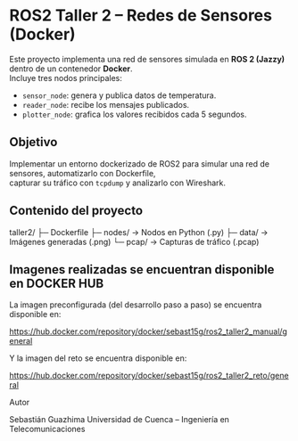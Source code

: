 # ROS2 Taller 2 – Redes de Sensores (Docker)

Este proyecto implementa una red de sensores simulada en **ROS 2 (Jazzy)** dentro de un contenedor **Docker**.  
Incluye tres nodos principales:
- `sensor_node`: genera y publica datos de temperatura.
- `reader_node`: recibe los mensajes publicados.
- `plotter_node`: grafica los valores recibidos cada 5 segundos.

## Objetivo
Implementar un entorno dockerizado de ROS2 para simular una red de sensores, automatizarlo con Dockerfile,  
capturar su tráfico con `tcpdump` y analizarlo con Wireshark.

## Contenido del proyecto

taller2/
├─ Dockerfile
├─ nodes/ → Nodos en Python (.py)
├─ data/ → Imágenes generadas (.png)
└─ pcap/ → Capturas de tráfico (.pcap)



## Imagenes realizadas se encuentran disponible en DOCKER HUB

La imagen preconfigurada (del desarrollo paso a paso) se encuentra disponible en:

https://hub.docker.com/repository/docker/sebast15g/ros2_taller2_manual/general

Y la imagen del reto se encuentra disponible en:

https://hub.docker.com/repository/docker/sebast15g/ros2_taller2_reto/general



Autor

Sebastián Guazhima
Universidad de Cuenca – Ingeniería en Telecomunicaciones